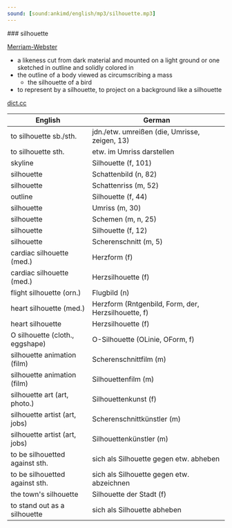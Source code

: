 ```yaml
---
sound: [sound:ankimd/english/mp3/silhouette.mp3]
---
```


\### silhouette

[Merriam-Webster](https://www.merriam-webster.com/dictionary/silhouette)

- a likeness cut from dark material and mounted on a light ground or one sketched in outline and solidly colored in
- the outline of a body viewed as circumscribing a mass
    - the silhouette of a bird
- to represent by a silhouette, to project on a background like a silhouette

[dict.cc](https://www.dict.cc/silhouette)

| English        | German       |
| -------------- | ------------ |
| to silhouette sb./sth. | jdn./etw. umreißen (die, Umrisse, zeigen, 13) |
| to silhouette sth. | etw. im Umriss darstellen |
| skyline | Silhouette (f, 101) |
| silhouette | Schattenbild (n, 82) |
| silhouette | Schattenriss (m, 52) |
| outline | Silhouette (f, 44) |
| silhouette | Umriss (m, 30) |
| silhouette | Schemen (m, n, 25) |
| silhouette | Silhouette (f, 12) |
| silhouette | Scherenschnitt (m, 5) |
| cardiac silhouette (med.) | Herzform (f) |
| cardiac silhouette (med.) | Herzsilhouette (f) |
| flight silhouette (orn.) | Flugbild (n) |
| heart silhouette (med.) | Herzform (Rntgenbild, Form, der, Herzsilhouette, f) |
| heart silhouette | Herzsilhouette (f) |
| O silhouette (cloth., eggshape) | O-Silhouette (OLinie, OForm, f) |
| silhouette animation (film) | Scherenschnittfilm (m) |
| silhouette animation (film) | Silhouettenfilm (m) |
| silhouette art (art, photo.) | Silhouettenkunst (f) |
| silhouette artist (art, jobs) | Scherenschnittkünstler (m) |
| silhouette artist (art, jobs) | Silhouettenkünstler (m) |
| to be silhouetted against sth. | sich als Silhouette gegen etw. abheben |
| to be silhouetted against sth. | sich als Silhouette gegen etw. abzeichnen |
| the town's silhouette | Silhouette der Stadt (f) |
| to stand out as a silhouette | sich als Silhouette abheben |
